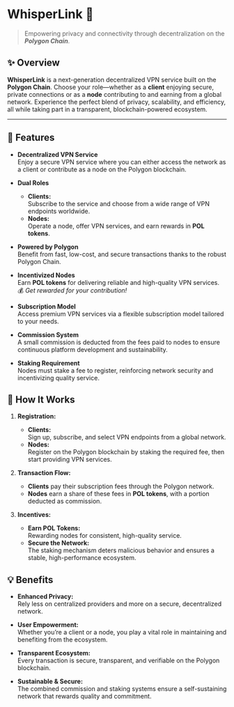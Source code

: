 # WhisperLink 🤫
> Empowering privacy and connectivity through decentralization on the ***Polygon Chain***.


## ✨ Overview
**WhisperLink** is a next-generation decentralized VPN service built on the **Polygon Chain**. Choose your role—whether as a **client** enjoying secure, private connections or as a **node** contributing to and earning from a global network. Experience the perfect blend of privacy, scalability, and efficiency, all while taking part in a transparent, blockchain-powered ecosystem.

---

## 🌟 Features

- **Decentralized VPN Service**  
  Enjoy a secure VPN service where you can either access the network as a client or contribute as a node on the Polygon blockchain.

- **Dual Roles**
  - **Clients:**  
    Subscribe to the service and choose from a wide range of VPN endpoints worldwide.
  - **Nodes:**  
    Operate a node, offer VPN services, and earn rewards in **POL tokens**.

- **Powered by Polygon**  
  Benefit from fast, low-cost, and secure transactions thanks to the robust Polygon Chain.

- **Incentivized Nodes**  
  Earn **POL tokens** for delivering reliable and high-quality VPN services.  
  💰 _Get rewarded for your contribution!_

- **Subscription Model**  
  Access premium VPN services via a flexible subscription model tailored to your needs.

- **Commission System**  
  A small commission is deducted from the fees paid to nodes to ensure continuous platform development and sustainability.

- **Staking Requirement**  
  Nodes must stake a fee to register, reinforcing network security and incentivizing quality service.


## 🔄 How It Works

1. **Registration:**
   - **Clients:**  
     Sign up, subscribe, and select VPN endpoints from a global network.
   - **Nodes:**  
     Register on the Polygon blockchain by staking the required fee, then start providing VPN services.

2. **Transaction Flow:**
   - **Clients** pay their subscription fees through the Polygon network.
   - **Nodes** earn a share of these fees in **POL tokens**, with a portion deducted as commission.

3. **Incentives:**
   - **Earn POL Tokens:**  
     Rewarding nodes for consistent, high-quality service.
   - **Secure the Network:**  
     The staking mechanism deters malicious behavior and ensures a stable, high-performance ecosystem.



## 💡 Benefits

- **Enhanced Privacy:**  
  Rely less on centralized providers and more on a secure, decentralized network.

- **User Empowerment:**  
  Whether you’re a client or a node, you play a vital role in maintaining and benefiting from the ecosystem.

- **Transparent Ecosystem:**  
  Every transaction is secure, transparent, and verifiable on the Polygon blockchain.

- **Sustainable & Secure:**  
  The combined commission and staking systems ensure a self-sustaining network that rewards quality and commitment.
